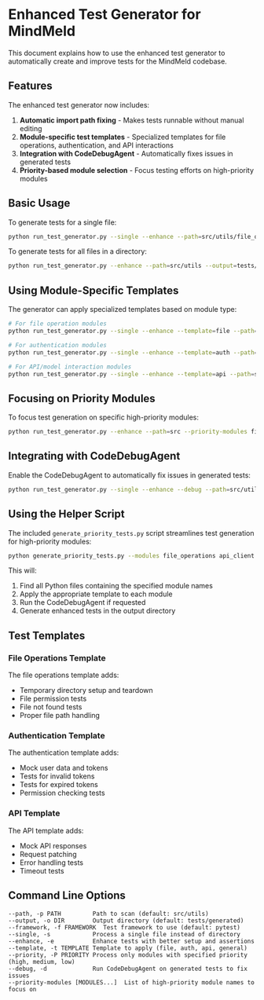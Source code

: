 # Enhanced Test Generator for MindMeld

This document explains how to use the enhanced test generator to automatically create and improve tests for the MindMeld codebase.

## Features

The enhanced test generator now includes:

1. **Automatic import path fixing** - Makes tests runnable without manual editing
2. **Module-specific test templates** - Specialized templates for file operations, authentication, and API interactions
3. **Integration with CodeDebugAgent** - Automatically fixes issues in generated tests
4. **Priority-based module selection** - Focus testing efforts on high-priority modules

## Basic Usage

To generate tests for a single file:

```bash
python run_test_generator.py --single --enhance --path=src/utils/file_operations.py --output=tests/enhanced_generated
```

To generate tests for all files in a directory:

```bash
python run_test_generator.py --enhance --path=src/utils --output=tests/enhanced_generated
```

## Using Module-Specific Templates

The generator can apply specialized templates based on module type:

```bash
# For file operation modules
python run_test_generator.py --single --enhance --template=file --path=src/utils/file_operations.py

# For authentication modules
python run_test_generator.py --single --enhance --template=auth --path=src/auth/user_management.py

# For API/model interaction modules
python run_test_generator.py --single --enhance --template=api --path=src/api/model_client.py
```

## Focusing on Priority Modules

To focus test generation on specific high-priority modules:

```bash
python run_test_generator.py --enhance --path=src --priority-modules file_operations api_client auth
```

## Integrating with CodeDebugAgent

Enable the CodeDebugAgent to automatically fix issues in generated tests:

```bash
python run_test_generator.py --single --enhance --debug --path=src/utils/file_operations.py
```

## Using the Helper Script

The included `generate_priority_tests.py` script streamlines test generation for high-priority modules:

```bash
python generate_priority_tests.py --modules file_operations api_client auth --debug
```

This will:
1. Find all Python files containing the specified module names
2. Apply the appropriate template to each module
3. Run the CodeDebugAgent if requested
4. Generate enhanced tests in the output directory

## Test Templates

### File Operations Template

The file operations template adds:
- Temporary directory setup and teardown
- File permission tests
- File not found tests
- Proper file path handling

### Authentication Template

The authentication template adds:
- Mock user data and tokens
- Tests for invalid tokens
- Tests for expired tokens
- Permission checking tests

### API Template

The API template adds:
- Mock API responses
- Request patching
- Error handling tests
- Timeout tests

## Command Line Options

```
--path, -p PATH         Path to scan (default: src/utils)
--output, -o DIR        Output directory (default: tests/generated)
--framework, -f FRAMEWORK  Test framework to use (default: pytest)
--single, -s            Process a single file instead of directory
--enhance, -e           Enhance tests with better setup and assertions
--template, -t TEMPLATE Template to apply (file, auth, api, general)
--priority, -P PRIORITY Process only modules with specified priority (high, medium, low)
--debug, -d             Run CodeDebugAgent on generated tests to fix issues
--priority-modules [MODULES...]  List of high-priority module names to focus on
```
